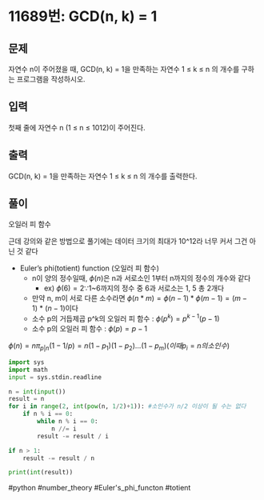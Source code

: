 # 11689번: GCD(n, k) = 1

## 문제

자연수 n이 주어졌을 때, GCD(n, k) = 1을 만족하는 자연수 1 ≤ k ≤ n 의 개수를 구하는 프로그램을 작성하시오.

## 입력

첫째 줄에 자연수 n (1 ≤ n ≤ 1012)이 주어진다.

## 출력

GCD(n, k) = 1을 만족하는 자연수 1 ≤ k ≤ n 의 개수를 출력한다.

## 풀이

오일러 피 함수

근데 강의와 같은 방법으로 풀기에는 데이터 크기의 최대가 10^12라 너무 커서 그건 아닌 것 같다

- Euler’s phi(totient) function (오일러 피 함수)
  - n이 양의 정수일때, $\phi(n)$은 n과 서로소인 1부터 n까지의 정수의 개수와 같다
    - ex) $\phi(6) = 2$∵1~6까지의 정수 중 6과 서로소는 1, 5 총 2개다
  - 만약 n, m이 서로 다른 소수라면 $\phi(n*m) = \phi(n-1)*\phi(m-1) = (m-1)\ *\ (n-1)$이다
  - 소수 p의 거듭제곱 p^k의 오일러 피 함수 : $\phi(p^k)=p^{k-1}(p-1)$
  - 소수 p의 오일러 피 함수 : $\phi(p)=p-1$

$\phi(n)=n\pi_{p|n}(1-1/p)=n(1-p_1)(1-p_2)...(1-p_m)(이때 p_i = n의 소인수)$

```python
import sys
import math
input = sys.stdin.readline

n = int(input())
result = n
for i in range(2, int(pow(n, 1/2)+1)): #소인수가 n/2 이상이 될 수는 없다
    if n % i == 0:
        while n % i == 0:
            n //= i
        result -= result / i

if n > 1:
    result -= result / n

print(int(result))
```

#python #number_theory #Euler's_phi_functon #totient
